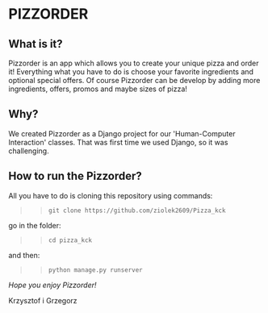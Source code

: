 PIZZORDER
=========

## What is it?

Pizzorder is an app which allows you to create your unique pizza and order it! Everything what you have to do is choose your favorite ingredients and optional special offers. Of course Pizzorder can be develop by adding more ingredients, offers, promos and maybe sizes of pizza! 

## Why?
We created Pizzorder as a Django project for our 'Human-Computer Interaction' classes. That was first time we used Django, so it was challenging.

## How to run the Pizzorder?
All you have to do is cloning this repository using commands:

>> `git clone https://github.com/ziolek2609/Pizza_kck`

go in the folder:

>> `cd pizza_kck`

and then:

>> `python manage.py runserver`


*Hope you enjoy Pizzorder!*

Krzysztof i Grzegorz




  
  
